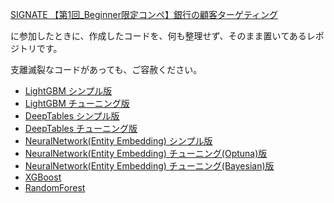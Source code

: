
[SIGNATE 【第1回_Beginner限定コンペ】銀行の顧客ターゲティング](https://signate.jp/competitions/292)

に参加したときに、作成したコードを、何も整理せず、そのまま置いてあるレポジトリです。

支離滅裂なコードがあっても、ご容赦ください。

- [LightGBM シンプル版](./LightGBM-simple.ipynb)
- [LightGBM チューニング版](./LightGBM.ipynb)
- [DeepTables シンプル版](./DeepTable-simple.ipynb)
- [DeepTables チューニング版](./DeepTable.ipynb)
- [NeuralNetwork(Entity Embedding) シンプル版](./NeuralNetwork-simple.ipynb)
- [NeuralNetwork(Entity Embedding) チューニング(Optuna)版](./NeuralNetwork.ipynb)
- [NeuralNetwork(Entity Embedding) チューニング(Bayesian)版](./NeuralNetwork-Bayesian.ipynb)
- [XGBoost](./XGBoost-optuna.ipynb)
- [RandomForest](./RandomForest.ipynb)
